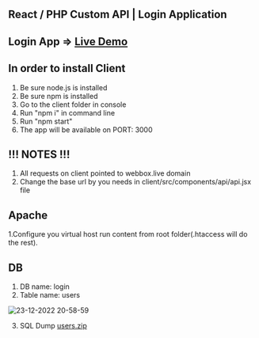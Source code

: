 React / PHP Custom API | Login Application
-------------------

Login App =>  [Live Demo](http://webbox.live:3000/)
--------------------------------------


In order to install Client
--------------------------------------
1. Be sure node.js is installed
2. Be sure npm is installed
3. Go to the client folder in console
4. Run "npm i" in command line
5. Run "npm start"
6. The app will be available on PORT: 3000

!!! NOTES !!!
--------------------------------------
1. All requests on client pointed to webbox.live domain
2. Change the base url by you needs in client/src/components/api/api.jsx file

Apache
--------------------------------------
1.Configure you virtual host run content from root folder(.htaccess will do the rest).

DB
--------------------------------------
1. DB name: login
2. Table name: users

![23-12-2022 20-58-59](https://user-images.githubusercontent.com/3818335/209394785-b93323a1-2d25-4556-8a5f-2af2a327b9b4.png)

3. SQL Dump
[users.zip](https://github.com/sozidatel79/login-page/files/10298674/users.zip)

